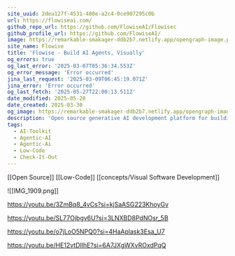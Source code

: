 ```yaml
---
site_uuid: 2dea127f-4531-480e-a2c4-0ce907295c0b
url: https://flowiseai.com/
github_repo_url: https://github.com/FlowiseAI/Flowisec
github_profile_url: https://github.com/FlowiseAI/
image: https://remarkable-smakager-ddb2b7.netlify.app/opengraph-image.png?2eca201df198027c
site_name: Flowise
title: 'Flowise - Build AI Agents, Visually'
og_errors: true
og_last_error: '2025-03-07T05:36:34.553Z'
og_error_message: 'Error occurred'
jina_last_request: '2025-03-09T06:45:19.071Z'
jina_error: 'Error occurred'
og_last_fetch: '2025-05-27T22:00:13.511Z'
date_modified: 2025-05-28
date_created: 2025-03-30
og_image: https://remarkable-smakager-ddb2b7.netlify.app/opengraph-image.png?9ccfc0cd89ea0cda
description: 'Open source generative AI development platform for building AI agents, LLM orchestration, and more'
tags:
  - AI-Toolkit
  - Agentic-AI
  - Agentic-Ai
  - Low-Code
  - Check-It-Out
---
```


[[Open Source]] [[Low-Code]] [[concepts/Visual Software Development]]

![[IMG_1909.png]]

https://youtu.be/3ZmBq8_4vCs?si=kjSaASG223KhoyGv

https://youtu.be/SL77Ojbgy6U?si=3LNXBD8PdNOsr_5B

https://youtu.be/o7jLoO5NPQ0?si=4HaAplask3Esa_U7

https://youtu.be/HE12vtDIlhE?si=6A7JXgWXvROxdPqQ
